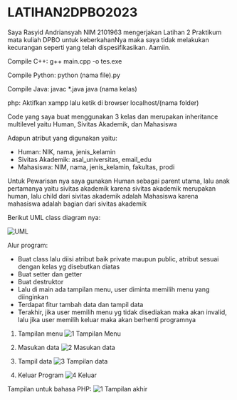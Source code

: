 # LATIHAN2DPBO2023

Saya Rasyid Andriansyah NIM 2101963 mengerjakan Latihan 2 Praktikum mata kuliah DPBO untuk keberkahanNya maka saya tidak melakukan kecurangan seperti yang telah dispesifikasikan. Aamiin.

Compile C++: g++ main.cpp -o tes.exe

Compile Python: python (nama file).py

Compile Java: javac *.java java (nama kelas)

php: Aktifkan xampp lalu ketik di browser localhost/(nama folder)

Code yang saya buat menggunakan 3 kelas dan merupakan inheritance multilevel yaitu Human, Sivitas Akademik, dan Mahasiswa

Adapun atribut yang digunakan yaitu:

- Human: NIK, nama, jenis_kelamin
- Sivitas Akademik: asal_universitas, email_edu
- Mahasiswa: NIM, nama, jenis_kelamin, fakultas, prodi

Untuk Pewarisan nya saya gunakan Human sebagai parent utama, lalu anak pertamanya yaitu sivitas akademik karena sivitas akademik merupakan human, lalu child dari sivitas akademik adalah Mahasiswa karena mahasiswa adalah bagian dari sivitas akademik 

Berikut UML class diagram nya:

![UML](https://user-images.githubusercontent.com/100756215/220283414-2ef49a2b-e86d-49bc-a58c-d257ebe62789.png)



Alur program:
- Buat class lalu diisi atribut baik private maupun public, atribut sesuai dengan kelas yg disebutkan diatas
- Buat setter dan getter
- Buat destruktor
- Lalu di main ada tampilan menu, user diminta memilih menu yang diinginkan
- Terdapat fitur tambah data dan tampil data
- Terakhir, jika user memilih menu yg tidak disediakan maka akan invalid, lalu jika user memilih keluar maka akan berhenti programnya

1. Tampilan menu
![1 Tampilan Menu ](https://user-images.githubusercontent.com/100756215/219922371-a23a0320-ae89-4c87-a20d-48712e37b39a.png)

2. Masukan data
![2  Masukan data](https://user-images.githubusercontent.com/100756215/219922381-7564140b-2995-49e0-bdf3-fb144ebfdd19.png)


3. Tampil data
![3  Tampilan data](https://user-images.githubusercontent.com/100756215/219922388-aa55428c-b3b7-4ab5-9a65-1c0a65b39f4e.png)

4. Keluar Program
![4  Keluar](https://user-images.githubusercontent.com/100756215/219922401-86159da3-645f-4dd5-9907-4c0c1eab999b.png)

Tampilan untuk bahasa PHP:
![1  Tampilan akhir](https://user-images.githubusercontent.com/100756215/220283078-91eea9d4-6f6c-44bd-8e7e-0ba80a91a5ef.png)




